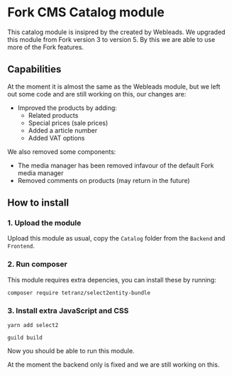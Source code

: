 # Fork CMS Catalog module
This catalog module is insipred by the created by Webleads. We upgraded this module from Fork version 3 to version 5. By this we are able to use more of the Fork features.

## Capabilities
At the moment it is almost the same as the Webleads module, but we left out some code and are still working on this, our changes are:
* Improved the products by adding:
  * Related products
  * Special prices (sale prices)
  * Added a article number
  * Added VAT options

We also removed some components:
* The media manager has been removed infavour of the default Fork media manager
* Removed comments on products (may return in the future)

## How to install

### 1. Upload the module
Upload this module as usual, copy the `Catalog` folder from the `Backend` and `Frontend`.

### 2. Run composer
This module requires extra depencies, you can install these by running:

```composer require tetranz/select2entity-bundle```

### 3. Install extra JavaScript and CSS
```yarn add select2```

```guild build```

Now you should be able to run this module.

At the moment the backend only is fixed and we are still working on this.
